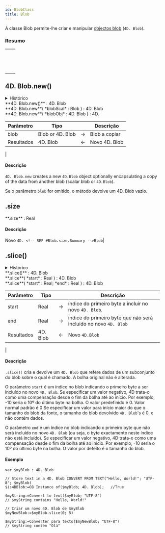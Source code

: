 ```yaml
---
id: BlobClass
title: Blob
---
```


A classe Blob permite-lhe criar e manipular [objectos blob](../Concepts/dt_blob.md#blob-types) (`4D. Blob`).

### Resumo

|                                                                                                                                         |
| --------------------------------------------------------------------------------------------------------------------------------------- |
| [<!-- INCLUDE #4D.Blob.new().Syntax -->](#4dblobnew)&nbsp;&nbsp;&nbsp;&nbsp;<!-- INCLUDE #4D.Blob.new().Summary -->|
| [<!-- INCLUDE #Blob.size.Syntax -->](#size)&nbsp;&nbsp;&nbsp;&nbsp;<!-- INCLUDE #Blob.size.Summary -->|
| [<!-- INCLUDE #Blob.slice().Syntax -->](#slice)&nbsp;&nbsp;&nbsp;&nbsp;<!-- INCLUDE #Blob.slice().Summary -->|

## 4D. Blob.new()

<details><summary>Histórico</summary>

| Versão | Mudanças   |
| ------ | ---------- |
| v19 R2 | Adicionado |

</details>

<!-- REF #4D.Blob.new().Syntax -->**4D. Blob.new()** : 4D. Blob<br/>**4D. Blob.new**( *blobScal* : Blob ) : 4D. Blob<br/>**4D. Blob.new**( *blobObj* : 4D. Blob ) : 4D.<!-- END REF -->


<!-- REF #4D.Blob.new().Params -->

| Parâmetro  | Tipo             |    | Descrição                                 |
| ---------- | ---------------- |:--:| ----------------------------------------- |
| blob       | Blob or 4D. Blob | -> | Blob a copiar                             |
| Resultados | 4D. Blob         | <- | Novo 4D. Blob |<!-- END REF -->

|

#### Descrição

`4D. Blob.new` <!-- REF #4D.Blob.new().Summary -->creates a new `4D.Blob` object optionally encapsulating a copy of the data from another blob (scalar blob or `4D.Blob`)<!-- END REF -->.

Se o parâmetro `blob` for omitido, o método devolve um 4D. Blob vazio.

## .size

<!-- REF #Blob.size.Syntax -->**.size** : Real<!-- END REF -->

#### Descrição
Novo `4D. <!-- REF #Blob.size.Summary -->Blob`|<!-- END REF -->

## .slice()

<details><summary>Histórico</summary>

| Versão | Mudanças   |
| ------ | ---------- |
| v19 R2 | Adicionado |

</details>

<!-- REF #Blob.slice().Syntax -->**.slice()** : 4D. Blob<br/>**.slice**( *start* : Real ) : 4D. Blob<br/>**.slice**( *start* : Real; *end* : Real ) : 4D. Blob<!-- END REF -->


<!-- REF #Blob.slice().Params -->
| Parâmetro  | Tipo     |    | Descrição                                                        |
| ---------- | -------- |:--:| ---------------------------------------------------------------- |
| start      | Real     | -> | índice do primeiro byte a incluir no novo `4D. Blob`.            |
| end        | Real     | -> | índice do primeiro byte que não será incluído no novo `4D. Blob` |
| Resultados | 4D. Blob | <- | Novo `4D.Blob`|<!-- END REF -->

|

#### Descrição

`.slice()` <!-- REF #Blob.slice().Summary --> cria e devolve um `4D. Blob` que refere dados de um subconjunto do blob sobre o qual é chamado. A bolha original não é alterada.<!-- END REF -->

O parâmetro `start` é um índice no blob indicando o primeiro byte a ser incluído no novo `4D. Blob`. Se especificar um valor negativo, 4D trata-o como uma compensação desde o fim da bolha até ao início. Por exemplo, -10 seria o 10º do último byte na bolha. O valor predefinido é 0. Valor normal padrão é 0 Se especificar um valor para início maior do que o tamanho do blob da fonte, o tamanho do blob devolvido `4D. Blob`'s é 0, e não contém dados.

O parâmetro `end` é um índice no blob indicando o primeiro byte que não será incluído no novo `4D. Blob` (ou seja, o byte exactamente neste índice não está incluído). Se especificar um valor negativo, 4D trata-o como uma compensação desde o fim da bolha até ao início. Por exemplo, -10 seria o 10º do último byte na bolha. O valor por defeito é o tamanho do blob.

#### Exemplo

```4d
var $myBlob : 4D. Blob

// Store text in a 4D. Blob CONVERT FROM TEXT("Hello, World!"; "UTF-8"; $myBlob)
$is4DBlob:=OB Instance of($myBlob; 4D. Blob);   //True

$myString:=Convert to text($myBlob; "UTF-8")
// $myString contains "Hello, World!"

// Criar um novo 4D. Blob de $myBlob
$myNewBlob:=$myBlob.slice(0; 5)

$myString:=Converter para texto($myNewBlob; "UTF-8")
// $myString contém "Olá"
```
